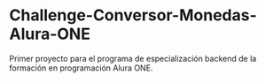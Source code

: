 # Challenge-Conversor-Monedas-Alura-ONE
Primer proyecto para el programa de especialización backend de la formación en programación Alura ONE.
